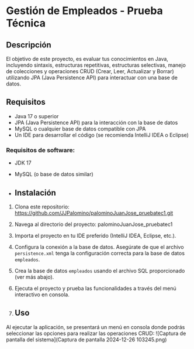 # Gestión de Empleados - Prueba Técnica

## Descripción
El objetivo de este proyecto, es evaluar tus conocimientos en Java, incluyendo sintaxis, estructuras repetitivas, estructuras selectivas, manejo de colecciones y operaciones CRUD (Crear, Leer, Actualizar y Borrar)
utilizando JPA (Java Persistence API) para interactuar con una base de datos.

## Requisitos
- Java 17 o superior
- JPA (Java Persistence API) para la interacción con la base de datos
- MySQL o cualquier base de datos compatible con JPA
- Un IDE para desarrollar el código (se recomienda IntelliJ IDEA o Eclipse)

### Requisitos de software:
- JDK 17
- MySQL (o base de datos similar)

- ## Instalación
1. Clona este repositorio:  https://github.com/JJPalomino/palominoJuanJose_pruebatec1.git
2. Navega al directorio del proyecto: palominoJuanJose_pruebatec1
3. Importa el proyecto en tu IDE preferido (IntelliJ IDEA, Eclipse, etc.).
4. Configura la conexión a la base de datos. Asegúrate de que el archivo `persistence.xml` tenga la configuración correcta para la base de datos `empleados`.
5. Crea la base de datos `empleados` usando el archivo SQL proporcionado (ver más abajo).
6. Ejecuta el proyecto y prueba las funcionalidades a través del menú interactivo en consola.

7. ## Uso
Al ejecutar la aplicación, se presentará un menú en consola donde podrás seleccionar las opciones para realizar las operaciones CRUD:
![Captura de pantalla del sistema](Captura de pantalla 2024-12-26 103245.png)
